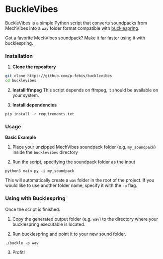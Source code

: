 # BuckleVibes

BuckleVibes is a simple Python script that converts soundpacks from MechVibes
into a `wav` folder format compatible with [bucklespring](https://github.com/zevv/bucklespring).

Got a favorite MechVibes soundpack? Make it far faster using it with bucklespring.

### Installation

1. **Clone the repository**

```bash
git clone https://github.com/p-febis/bucklevibes
cd bucklevibes
```

2. **Install ffmpeg**
This script depends on ffmpeg, it should be available on your system.

3. **Install dependencies**
```
pip install -r requirements.txt
```

### Usage

**Basic Example**
1. Place your unzipped MechVibes soundpack folder (e.g. `my_soundpack`)
inside the `bucklevibes` directory

2. Run the script, specifying the soundpack folder as the input
```
python3 main.py -i my_soundpack
```

This will automatically create a `wav` folder in the root of the project.
If you would like to use another folder name, specify it with the `-o` flag.


### Using with Bucklespring

Once the script is finished:
1. Copy the generated output folder (e.g. `wav`) to the directory where your
bucklespring executable is located.

2. Run bucklespring and point it to your new sound folder.
```
./buckle -p wav
```
3. Profit!
